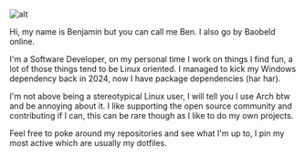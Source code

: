 ![alt](https://media1.tenor.com/m/6us3et_6HDoAAAAC/hello-there-hi-there.gif "Hello there")

Hi, my name is Benjamin but you can call me Ben. I also go by Baobeld online.

I'm a Software Developer, on my personal time I work on things I find fun, a lot of those things tend to be Linux oriented. I managed to kick my Windows dependency back in 2024, now I have package dependencies (har har).

I'm not above being a stereotypical Linux user, I will tell you I use Arch btw and be annoying about it. I like supporting the open source community and contributing if I can, this can be rare though as I like to do my own projects. 

Feel free to poke around my repositories and see what I'm up to, I pin my most active which are usually my dotfiles.

<!--
**BenjaminPalko/BenjaminPalko** is a ✨ _special_ ✨ repository because its `README.md` (this file) appears on your GitHub profile.

Here are some ideas to get you started:

- 🔭 I’m currently working on ...
- 🌱 I’m currently learning ...
- 👯 I’m looking to collaborate on ...
- 🤔 I’m looking for help with ...
- 💬 Ask me about ...
- 📫 How to reach me: ...
- 😄 Pronouns: ...
- ⚡ Fun fact: ...
-->
